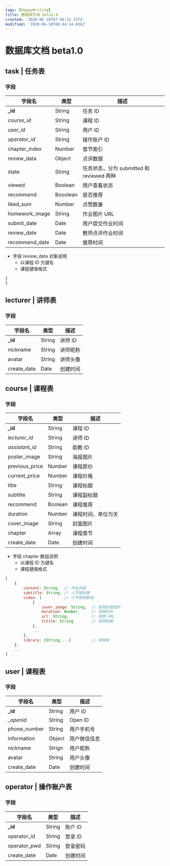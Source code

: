 ```yaml
---
tags: [HappyWriting]
title: 数据库文档 beta1.0
created: '2020-06-18T07:36:32.337Z'
modified: '2020-06-18T08:44:14.836Z'
---
```


# 数据库文档 beta1.0

## task | 任务表
### 字段
| 字段名 | 类型 | 描述 |
|  ----  | ----  | ---- |
| **_id** | String | 任务 ID |
| *course_id*  | String | 课程 ID |
| *user_id* | String | 用户 ID |
| *operator_id* | String | 操作账户 ID |
| chapter_index | Number | 章节索引 |
| review_data | Object | 点评数据 |
| state | String | 任务状态，分为 submitted 和 reviewed 两种 |
| viewed | Boolean | 用户查看状态 |
| recommend | Booolean | 是否推荐 |
| liked_sum | Number | 点赞数量 |
| homework_image | String | 作业图片 URL |
| submit_date | Date | 用户提交作业时间 |
| review_date | Date | 教师点评作业时间 |
| recommend_date | Date | 推荐时间 |
* 字段 review_data 对象说明
  * 以课程 ID 为键名
  * 课程键值格式
```JavaScript
{
}
```
## lecturer | 讲师表
### 字段
| 字段名 | 类型 | 描述 |
|  ----  | ----  | ---- |
| **_id** | String | 讲师 ID |
| nickname  | String | 讲师昵称 |
| avatar  | String | 讲师头像 |
| create_date | Date | 创建时间 |

## course | 课程表
### 字段
| 字段名 | 类型 | 描述 |
|  ----  | ----  | ---- |
| **_id** | String | 课程 ID |
| *lecturer_id*  | String | 讲师 ID |
| *assistant_id* | String | 助教 ID |
| poster_image | String | 海报图片 |
| previous_price | Number | 课程原价 |
| current_price | Number | 课程价格 |
| title | String | 课程标题 |
| subtitle | String | 课程副标题 |
| recommend | Boolean | 课程推荐 |
| duration | Number | 课程时间，单位为天 |
| cover_image | String | 封面图片 |
| chapter | Array | 课程章节 |
| create_date | Date | 创建时间 |
* 字段 chapter 数组说明
  * 以课程 ID 为键名
  * 课程键值格式
```JavaScript
[
    {
        content: String,  // 作业内容
        subtitle: String, // 小节副标题
        video: [          // 小节视频数组
            {
                cover_image: String,  // 视频封面图片
                duration: Number,     // 视频时长
                url: String,          // 视频 URL
                titile: String        // 视频标题
            },
            ...
        ],
        library: [String,...]         // 视频库
    },
    ...
]
```
## user | 课程表
### 字段
| 字段名 | 类型 | 描述 |
|  ----  | ----  | ---- |
| **_id** | String | 用户 ID |
| *_openid*  | String | Open ID |
| phone_number | String | 用户手机号 |
| information | Object | 用户微信信息 |
| nickname | Strign | 用户昵称 |
| avatar  | String | 用户头像 |
| create_date | Date | 创建时间 |

## operator | 操作账户表
### 字段
| 字段名 | 类型 | 描述 |
|  ----  | ----  | ---- |
| **_id** | String | 账户 ID |
| operator_id  | String | 登录 ID |
| operator_pwd | String | 登录密码 |
| create_date | Date | 创建时间 |


